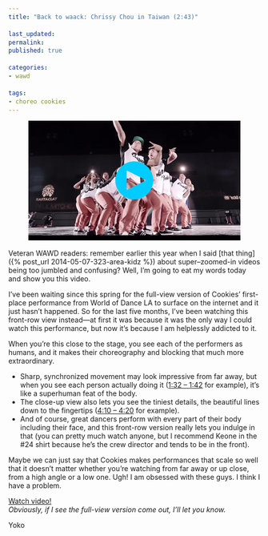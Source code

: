 ```yaml
---
title: "Back to waack: Chrissy Chou in Taiwan (2:43)"

last_updated: 
permalink: 
published: true

categories:
- wawd

tags:
- choreo cookies
---
```


<figure>
	<a href="https://www.youtube.com/watch?v=IQYyDtzmPB0"><img src="/assets/images/2014-10-01-cookies-wodla.jpg" alt="Cookies pauses for a selfie on stage" /></a>
</figure>

Veteran WAWD readers: remember earlier this year when I said [that thing]({% post_url 2014-05-07-323-area-kidz %}) about super–zoomed-in videos being too jumbled and confusing? Well, I’m going to eat my words today and show you this video.

I’ve been waiting since this spring for the full-view version of Cookies’ first-place performance from World of Dance LA to surface on the internet and it just hasn’t happened. So for the last five months, I’ve been watching this front-row view instead—at first it was because it was the only way I could watch this performance, but now it’s because I am helplessly addicted to it.

When you’re this close to the stage, you see each of the performers as humans, and it makes their choreography and blocking that much more extraordinary.

- Sharp, synchronized movement may look impressive from far away, but when you see each person actually doing it ([1:32 – 1:42](http://youtu.be/IQYyDtzmPB0?t=1m32s) for example), it’s like a superhuman feat of the body.
- The close-up view also lets you see the tiniest details, the beautiful lines down to the fingertips ([4:10 – 4:20](http://youtu.be/IQYyDtzmPB0?t=4m10s) for example).
- And of course, great dancers perform with every part of their body including their face, and this front-row version really lets you indulge in that (you can pretty much watch anyone, but I recommend Keone in the #24 shirt because he’s the crew director and tends to be in the front).

Maybe we can just say that Cookies makes performances that scale so well that it doesn’t matter whether you’re watching from far away or up close, from a high angle or a low one. Ugh! I am obsessed with these guys. I think I have a problem.

[Watch video!](https://www.youtube.com/watch?v=IQYyDtzmPB0)  
*Obviously, if I see the full-view version come out, I’ll let you know.*

Yoko